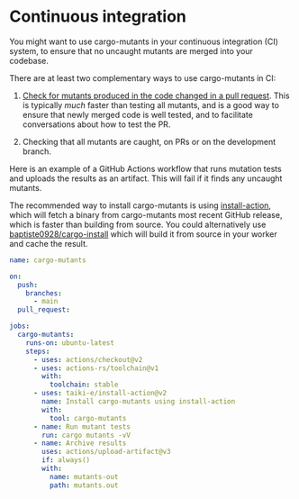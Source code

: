 # Continuous integration

You might want to use cargo-mutants in your continuous integration (CI) system, to ensure that no uncaught mutants are merged into your codebase.

There are at least two complementary ways to use cargo-mutants in CI:

1. [Check for mutants produced in the code changed in a pull request](pr-diff.md). This is typically _much_ faster than testing all mutants, and is a good way to ensure  that newly merged code is well tested, and to facilitate conversations about how to test the PR.

2. Checking that all mutants are caught, on PRs or on the development branch.

Here is an example of a GitHub Actions workflow that runs mutation tests and uploads the results as an artifact. This will fail if it finds any uncaught mutants.

The recommended way to install cargo-mutants is using [install-action](https://github.com/taiki-e/install-action), which will fetch a binary from cargo-mutants most recent GitHub release, which is faster than building from source. You could alternatively use [baptiste0928/cargo-install](https://github.com/baptiste0928/cargo-install) which will build it from source in your worker and cache the result.

```yml
name: cargo-mutants

on:
  push:
    branches:
      - main
  pull_request:

jobs:
  cargo-mutants:
    runs-on: ubuntu-latest
    steps:
      - uses: actions/checkout@v2
      - uses: actions-rs/toolchain@v1
        with:
          toolchain: stable
      - uses: taiki-e/install-action@v2
        name: Install cargo-mutants using install-action
        with:
          tool: cargo-mutants
      - name: Run mutant tests
        run: cargo mutants -vV
      - name: Archive results
        uses: actions/upload-artifact@v3
        if: always()
        with:
          name: mutants-out
          path: mutants.out
```
